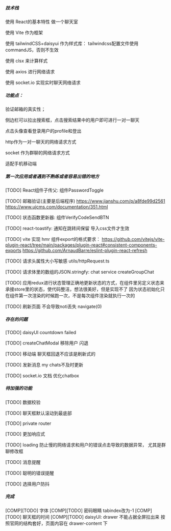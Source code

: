 ##### 技术栈
使用 React的基本特性 做一个聊天室

使用 Vite 作为框架

使用 tailwindCSS+daisyui 作为样式库：
	tailwindcss配置文件使用commandJS，否则不生效

使用 clsx 来计算样式

使用 axios 进行网络请求

使用 socket.io 实现实时聊天网络请求

##### 功能点：
验证邮箱的真实性；

侧边栏可以拉出搜索框，点击搜索结果中的用户即可进行一对一聊天

点击头像查看登录用户的profile和登出

http作为一对一聊天的网络请求方式

socket 作为群聊的网络请求方式

适配手机移动端

##### 第一次应用或者遇到不熟练或者容易出错的地方

[TODO] React组件子传父: 组件PasswordToggle

[TODO] 邮箱验证(主要是后端程序)
https://www.jianshu.com/p/a8fde99d2561
https://www.ujcms.com/documentation/351.html

[TODO] 状态函数更新器: 组件VerifyCodeSendBTN

[TODO] react-toastify: 通知在跳转间保留 导入css文件才生效

[TODO] vite 实现 hmr 组件export的格式要求：
https://github.com/vitejs/vite-plugin-react/tree/main/packages/plugin-react#consistent-components-exports
https://github.com/ArnaudBarre/eslint-plugin-react-refresh

[TODO] 请求头属性大小写敏感 utils/httpRequest.ts

[TODO] 请求体里的数组的JSON.stringfy: chat service createGroupChat

[TODO] 应用redux进行状态管理正确地更新状态的方式，在组件里另定义状态来承接store里的状态，使代码整洁，想法很美好，但是实现不了
因为状态初始化只在组件第一次渲染的时候跑一次，不是每次组件渲染就执行一次的

[TODO] 刷新页面 不会导致noti丢失 navigate(0)


##### 存在的问题

[TODO] daisyUI countdown failed 

[TODO] createChatModal 移除用户 闪退

[TODO] 移动端 聊天框回退不应该是刷新式的

[TODO] 发新消息 my chats不及时更新

[TODO] socket.io 文档 优化chatbox

##### 待加强的功能

[TODO] 数据校验

[TODO] 聊天框默认滚动到最底部

[TODO] private router

[TODO] 更加响应式

[TODO] loading 防止慢的网络请求和用户的错误点击导致的数据异常， 尤其是群聊修改框

[TODO] 消息提醒

[TODO] 聪明的错误提醒

[TODO] 选择用户防抖

##### 完成
[COMP][TODO] 字体
[COMP][TODO] 密码眼睛 tabindex改为-1
[COMP][TODO] 聊天框的时间
[COMP][TODO] daisyUI: drawer 不能占据全屏拉出来
						 按照官网的结构套好，页面内容在 drawer-content 下

